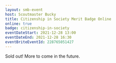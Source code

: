 ```yaml
---
layout: smb-event
host: Scoutmaster Bucky
title: Citizenship in Society Merit Badge Online
online: true
badge: citizenship-in-society
eventDateStart: 2021-12-28 13:00
eventDateEnd: 2021-12-28 16:30
eventBriteEventId: 228765051427
---
```


Sold out! More to come in the future.
